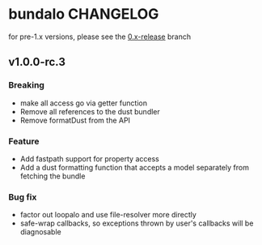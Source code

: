 # bundalo CHANGELOG

for pre-1.x versions, please see the [0.x-release](https://github.com/krakenjs/bundalo/tree/0.x-release) branch

## v1.0.0-rc.3

### Breaking

- make all access go via getter function
- Remove all references to the dust bundler
- Remove formatDust from the API

### Feature

- Add fastpath support for property access
- Add a dust formatting function that accepts a model separately from fetching the bundle

### Bug fix

- factor out loopalo and use file-resolver more directly
- safe-wrap callbacks, so exceptions thrown by user's callbacks will be diagnosable